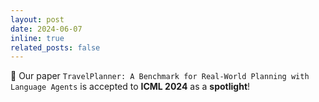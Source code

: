 ```yaml
---
layout: post
date: 2024-06-07
inline: true
related_posts: false
---
```


:tada: Our paper `TravelPlanner: A Benchmark for Real-World Planning with Language Agents` is accepted to **ICML 2024** as a **spotlight**!
